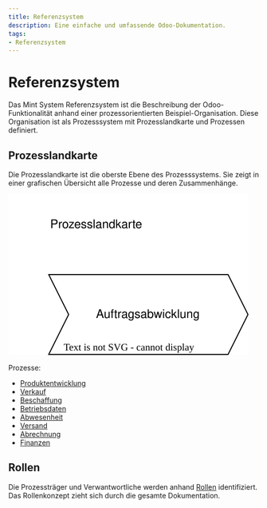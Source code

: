 ```yaml
---
title: Referenzsystem
description: Eine einfache und umfassende Odoo-Dokumentation.
tags:
- Referenzsystem
---
```

# Referenzsystem

Das Mint System Referenzsystem ist die Beschreibung der Odoo-Funktionalität anhand einer prozessorientierten Beispiel-Organisation.
Diese Organisation ist als Prozesssystem mit Prozesslandkarte und Prozessen definiert.

## Prozesslandkarte

Die Prozesslandkarte ist die oberste Ebene des Prozesssystems. Sie zeigt in einer grafischen Übersicht alle Prozesse und deren Zusammenhänge.

![Prozesslandkarte](assets/Prozesslandkarte.svg)

Prozesse:
* [Produktentwicklung](Prozess%20Produktentwicklung.md)
* [Verkauf](Prozess%20Verkauf.md)
* [Beschaffung](Prozess%20Beschaffung.md)
* [Betriebsdaten](Prozess%20Betriebsdaten.md)
* [Abwesenheit](Prozess%20Abwesenheit.md)
* [Versand](Prozess%20Versand.md)
* [Abrechnung](Prozess%20Abrechnung.md)
* [Finanzen](Prozess%20Finanzen.md)

## Rollen

Die Prozessträger und Verwantwortliche werden anhand [Rollen](Rollen.md) identifiziert. Das Rollenkonzept zieht sich durch die gesamte Dokumentation.
